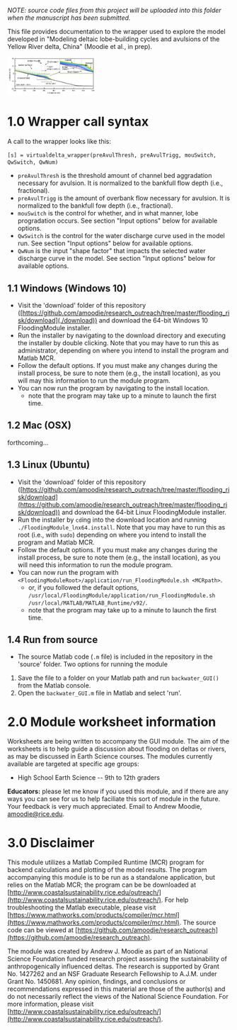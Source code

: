 _NOTE: source code files from this project will be uploaded into this folder when the manuscript has been submitted._

This file provides documentation to the wrapper used to explore the model develop​ed in "Modeling deltaic lobe-building cycles and avulsions of the Yellow River delta, China" (Moodie et al., in prep).

<img src="./private/demo_lobe.png" alt="Demo image of lobe growth" style="width: 200px;"/>

# 1.0 Wrapper call syntax
A call to the wrapper looks like this:
```
[s] = virtualdelta_wrapper(preAvulThresh, preAvulTrigg, mouSwitch, QwSwitch, QwNum)
```

- `preAvulThresh` is the threshold amount of channel bed aggradation necessary for avulsion. It is normalized to the bankfull flow depth (i.e., fractional).
- `preAvulTrigg` is the amount of overbank flow necessary for avulsion. It is normalized to the bankfull fow depth (i.e., fractional).
- `mouSwitch` is the control for whether, and in what manner, lobe progradation occurs. See section "Input options" below for available options.
- `QwSwitch` is the control for the water discharge curve used in the model run. See section "Input options" below for available options.
- `QwNum` is the input "shape factor" that impacts the selected water discharge curve in the model. See section "Input options" below for available options.

## 1.1 Windows (Windows 10)
* Visit the 'download' folder of this repository ([https://github.com/amoodie/research_outreach/tree/master/flooding_risk/download](./download)) and download the 64-bit Windows 10 FloodingModule installer.
* Run the installer by navigating to the download directory and executing the installer by double clicking. Note that you may have to run this as administrator, depending on where you intend to install the program and Matlab MCR.
* Follow the default options. If you must make any changes during the install process, be sure to note them (e.g., the install location), as you will may this information to run the module program.
* You can now run the program by navigating to the install location. 
  * note that the program may take up to a minute to launch the first time.

## 1.2 Mac (OSX)
forthcoming...

## 1.3 Linux (Ubuntu)
* Visit the 'download' folder of this repository ([https://github.com/amoodie/research_outreach/tree/master/flooding_risk/download](https://github.com/amoodie/research_outreach/tree/master/flooding_risk/download)) and download the 64-bit Linux FloodingModule installer.
* Run the installer by `cd`ing into the download location and running `./FloodingModule_lnx64.install`. Note that you may have to run this as root (i.e., with `sudo`) depending on where you intend to install the program and Matlab MCR.
* Follow the default options. If you must make any changes during the install process, be sure to note them (e.g., the install location), as you will need this information to run the module program.
* You can now run the program with `<FloodingModuleRoot>/application/run_FloodingModule.sh <MCRpath>`.
  * or, if you followed the default options, `/usr/local/FloodingModule/application/run_FloodingModule.sh /usr/local/MATLAB/MATLAB_Runtime/v92/`.
  * note that the program may take up to a minute to launch the first time.

## 1.4 Run from source
* The source Matlab code (`.m` file) is included in the repository in the 'source' folder. 
Two options for running the module
1. Save the file to a folder on your Matlab path and run `backwater_GUI()` from the Matlab console.
2. Open the `backwater_GUI.m` file in Matlab and select 'run'.


# 2.0 Module worksheet information

Worksheets are being written to accompany the GUI module. The aim of the worksheets is to help guide a discussion about flooding on deltas or rivers, as may be discussed in Earth Science courses. The modules currently available are targeted at specific age groups:

* High School Earth Science -- 9th to 12th graders

**Educators:** please let me know if you used this module, and if there are any ways you can see for us to help faciliate this sort of module in the future. Your feedback is very much appreciated. Email to Andrew Moodie, amoodie@rice.edu.


# 3.0 Disclaimer

This module utilizes a Matlab Compiled Runtime (MCR) program for backend calculations and plotting of the model results.
The program accompanying this module is to be run as a standalone application, but relies on the Matlab MCR; the program can be be downloaded at [http://www.coastalsustainability.rice.edu/outreach/](http://www.coastalsustainability.rice.edu/outreach/).
For help troubleshooting the Matlab executable, please visit [https://www.mathworks.com/products/compiler/mcr.html](https://www.mathworks.com/products/compiler/mcr.html).
The source code can be viewed at [https://github.com/amoodie/research_outreach](https://github.com/amoodie/research_outreach).

The module was created by Andrew J. Moodie as part of an National Science Foundation funded research project assessing the sustainability of anthropogenically influenced deltas.
The research is supported by Grant No. 1427262 and an NSF Graduate Research Fellowship to A.J.M. under Grant No. 1450681.
Any opinion, findings, and conclusions or recommendations expressed in this material are those of the author(s) and do not necessarily reflect the views of the National Science Foundation.
For more information, please visit [http://www.coastalsustainability.rice.edu/outreach/](http://www.coastalsustainability.rice.edu/outreach/).
